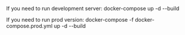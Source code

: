 If you need to run development server:
docker-compose up -d --build

If you need to run prod version:
docker-compose -f docker-compose.prod.yml up -d --build
